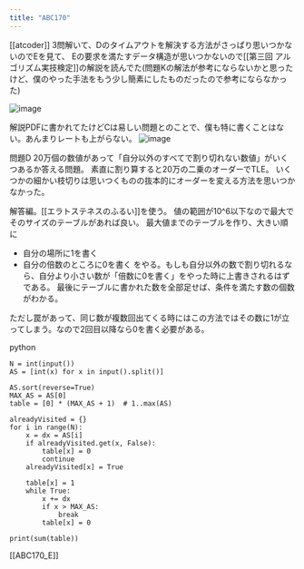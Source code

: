 ```yaml
---
title: "ABC170"
---
```


[[atcoder]] 3問解いて、Dのタイムアウトを解決する方法がさっぱり思いつかないのでEを見て、 Eの要求を満たすデータ構造が思いつかないので[[第三回 アルゴリズム実技検定]]の解説を読んでた(問題Kの解法が参考にならないかと思ったけど、僕のやった手法をもう少し簡素にしたものだったので参考にならなかった)

![image](https://gyazo.com/b9887311c157ca03d7ab1ac36fc195b8/thumb/1000)

解説PDFに書かれてたけどCは易しい問題とのことで、僕も特に書くことはない。あんまりレートも上がらない。
![image](https://gyazo.com/e048a756ae5b81dfe1171edb62cc5d59/thumb/1000)

問題D
20万個の数値があって「自分以外のすべてで割り切れない数値」がいくつあるか答える問題。
素直に割り算すると20万の二乗のオーダーでTLE。
いくつかの細かい枝切りは思いつくものの抜本的にオーダーを変える方法を思いつかなかった。

解答編。[[エラトステネスのふるい]]を使う。
値の範囲が10^6以下なので最大でそのサイズのテーブルがあれば良い。
最大値までのテーブルを作り、大きい順に
- 自分の場所に1を書く
- 自分の倍数のところに0を書く
をやる。もしも自分以外の数で割り切れるなら、自分より小さい数が「倍数に0を書く」をやった時に上書きされるはずである。
最後にテーブルに書かれた数を全部足せば、条件を満たす数の個数がわかる。

ただし罠があって、同じ数が複数回出てくる時にはこの方法ではその数に1が立ってしまう。なので2回目以降なら0を書く必要がある。

python

```
N = int(input())
AS = [int(x) for x in input().split()]

AS.sort(reverse=True)
MAX_AS = AS[0]
table = [0] * (MAX_AS + 1)  # 1..max(AS)

alreadyVisited = {}
for i in range(N):
    x = dx = AS[i]
    if alreadyVisited.get(x, False):
        table[x] = 0
        continue
    alreadyVisited[x] = True

    table[x] = 1
    while True:
        x += dx
        if x > MAX_AS:
            break
        table[x] = 0

print(sum(table))
```


[[ABC170_E]]